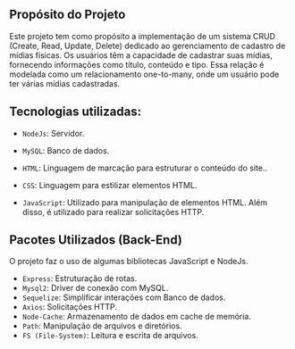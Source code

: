 ## Propósito do Projeto
Este projeto tem como propósito a implementação de um sistema CRUD (Create, Read, Update, Delete) dedicado ao gerenciamento de cadastro de mídias físicas. Os usuários têm a capacidade de cadastrar suas mídias, fornecendo informações como título, conteúdo e tipo. Essa relação é modelada como um relacionamento one-to-many, onde um usuário pode ter várias mídias cadastradas.

## Tecnologias utilizadas:
* `NodeJs`: Servidor.

* `MySQL`: Banco de dados.

* `HTML`: Linguagem de marcação para estruturar o conteúdo do site..

* `CSS`: Linguagem para estilizar elementos HTML.

* `JavaScript`: Utilizado para manipulação de elementos HTML. Além disso, é utilizado para realizar solicitações HTTP.

## Pacotes Utilizados (Back-End)
O projeto faz o uso de algumas bibliotecas JavaScript e NodeJs.

* `Express`: Estruturação de rotas.
* `Mysql2`: Driver de conexão com MySQL.
* `Sequelize`: Simplificar interações com Banco de dados.
* `Axios`: Solicitações HTTP.
* `Node-Cache`: Armazenamento de dados em cache de memória.
* `Path`: Manipulação de arquivos e diretórios.
* `FS (File-System)`: Leitura e escrita de arquivos.